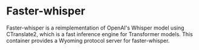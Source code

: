 # Faster-whisper

Faster-whisper is a reimplementation of OpenAI's Whisper model using CTranslate2, which is a fast inference engine for Transformer models. This container provides a Wyoming protocol server for faster-whisper.

